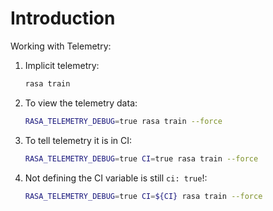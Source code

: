 # Introduction

Working with Telemetry:

1. Implicit telemetry:
   ```bash
   rasa train
   ```
2. To view the telemetry data:
   ```bash
   RASA_TELEMETRY_DEBUG=true rasa train --force
   ```
3. To tell telemetry it is in CI:
   ```bash
   RASA_TELEMETRY_DEBUG=true CI=true rasa train --force
   ```
4. Not defining the CI variable is still `ci: true`!:
   ```bash
   RASA_TELEMETRY_DEBUG=true CI=${CI} rasa train --force
   ```